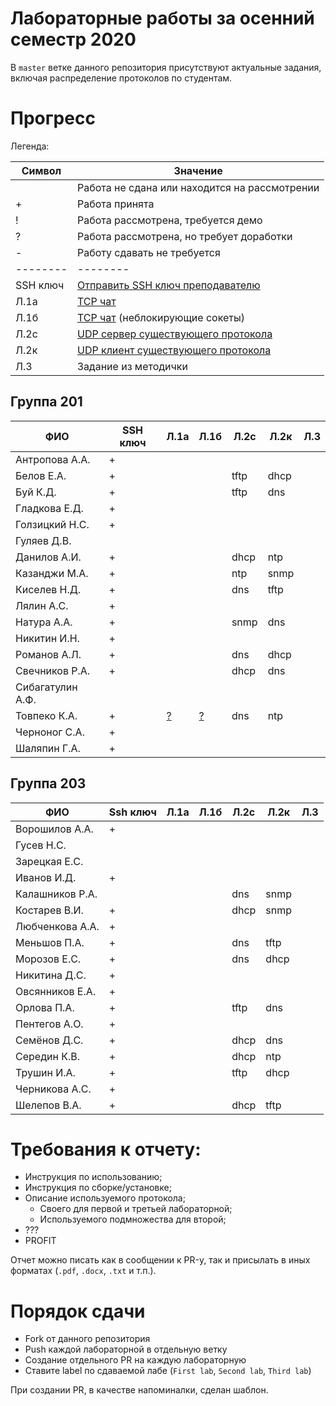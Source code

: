 # Лабораторные работы за осенний семестр 2020

В `master` ветке данного репозитория присутствуют актуальные задания, включая 
распределение протоколов по студентам.

# Прогресс

Легенда:

| Символ   | Значение                                                                                   |
| --       | --                                                                                         |
|          | Работа не сдана или находится на рассмотрении                                              |
| +        | Работа принята                                                                             |
| !        | Работа рассмотрена, требуется демо                                                         |
| ?        | Работа рассмотрена, но требует доработки                                                   |
| -        | Работу сдавать не требуется                                                                |
| -------- | --------                                                                                   |
| SSH ключ | [Отправить SSH ключ преподавателю](https://insysnw.github.io/labs/900-ssh-keygen/)         |
| Л.1a     | [TCP чат](https://insysnw.github.io/labs/01-tcp-chat/)                                     |
| Л.1б     | [TCP чат](https://insysnw.github.io/labs/01-tcp-chat/) (неблокирующие сокеты)              |
| Л.2c     | [UDP сервер существующего протокола](https://insysnw.github.io/labs/02-udp-real-protocol/) |
| Л.2к     | [UDP клиент существующего протокола](https://insysnw.github.io/labs/02-udp-real-protocol/) |
| Л.3      | Задание из методички                                                                       |

## Группа 201

| ФИО              | SSH ключ | Л.1a                                          | Л.1б                                          | Л.2c | Л.2к | Л.3 |
| --               | --       | --                                            | --                                            | --   | --   | --  |
| Антропова А.А.   | +        |                                               |                                               |      |      |     |
| Белов Е.А.       | +        |                                               |                                               | tftp | dhcp |     |
| Буй К.Д.         | +        |                                               |                                               | tftp | dns  |     |
| Гладкова Е.Д.    | +        |                                               |                                               |      |      |     |
| Голзицкий Н.С.   | +        |                                               |                                               |      |      |     |
| Гуляев Д.В.      |          |                                               |                                               |      |      |     |
| Данилов А.И.     | +        |                                               |                                               | dhcp | ntp  |     |
| Казанджи М.А.    | +        |                                               |                                               | ntp  | snmp |     |
| Киселев Н.Д.     | +        |                                               |                                               | dns  | tftp |     |
| Лялин А.С.       | +        |                                               |                                               |      |      |     |
| Натура А.А.      | +        |                                               |                                               | snmp | dns  |     |
| Никитин И.Н.     | +        |                                               |                                               |      |      |     |
| Романов А.Л.     | +        |                                               |                                               | dns  | dhcp |     |
| Свечников Р.А.   | +        |                                               |                                               | dhcp | dns  |     |
| Сибагатулин А.Ф. |          |                                               |                                               |      |      |     |
| Товпеко К.А.     | +        | [?](https://github.com/insysnw/2020h2/pull/2) | [?](https://github.com/insysnw/2020h2/pull/2) | dns  | ntp  |     |
| Черноног С.А.    | +        |                                               |                                               |      |      |     |
| Шаляпин Г.А.     | +        |                                               |                                               |      |      |     |

## Группа 203

| ФИО             | Ssh ключ | Л.1a | Л.1б | Л.2с | Л.2к   | Л.3 |
| --              | --       | --   | --   | --   | --     | --  |
| Ворошилов А.А.  | +        |      |      |      |        |     |
| Гусев Н.С.      |          |      |      |      |        |     |
| Зарецкая Е.С.   |          |      |      |      |        |     |
| Иванов И.Д.     | +        |      |      |      |        |     |
| Калашников Р.А. |          |      |      | dns  | snmp   |     |
| Костарев В.И.   | +        |      |      | dhcp | snmp   |     |
| Любченкова А.А. | +        |      |      |      |        |     |
| Меньшов П.А.    | +        |      |      | dns  | tftp   |     |
| Морозов Е.С.    | +        |      |      | dns  | dhcp   |     |
| Никитина Д.С.   | +        |      |      |      |        |     |
| Овсянников Е.А. | +        |      |      |      |        |     |
| Орлова П.А.     | +        |      |      | tftp | dns    |     |
| Пентегов А.О.   | +        |      |      |      |        |     |
| Семёнов Д.С.    | +        |      |      | dhcp | dns    |     |
| Середин К.В.    | +        |      |      | dhcp | ntp    |     |
| Трушин И.А.     | +        |      |      | tftp | dhcp   |     |
| Черникова А.С.  | +        |      |      |      |        |     |
| Шелепов В.А.    | +        |      |      | dhcp | tftp   |     |

# Требования к отчету:

* Инструкция по использованию;
* Инструкция по сборке/установке;
* Описание используемого протокола;
  * Своего для первой и третьей лабораторной;
  * Используемого подмножества для второй;
* ???
* PROFIT

Отчет можно писать как в сообщении к PR-у, так и присылать в иных 
форматах (`.pdf`, `.docx`, `.txt` и т.п.).

# Порядок сдачи

* Fork от данного репозитория
* Push каждой лабораторной в отдельную ветку
* Создание отдельного PR на каждую лабораторную
* Ставите label по сдаваемой лабе (`First lab`, `Second lab`, `Third lab`)

При создании PR, в качестве напоминалки, сделан шаблон.
